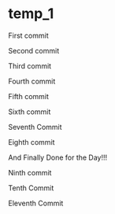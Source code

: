 # temp_1

First commit

Second commit

Third commit

Fourth commit

Fifth commit

Sixth commit

Seventh Commit

Eighth commit

And Finally Done for the Day!!!

Ninth commit

Tenth Commit

Eleventh Commit
